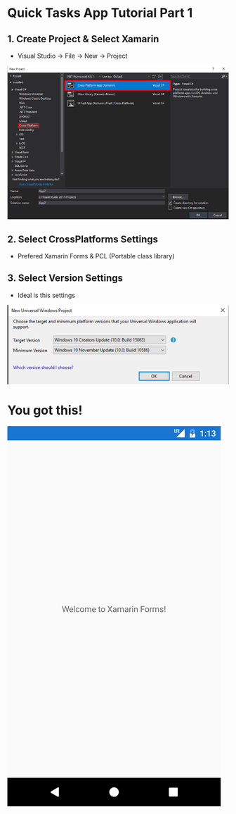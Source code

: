 # Quick Tasks App Tutorial Part 1


## 1. Create Project & Select Xamarin

- Visual Studio -> File -> New -> Project


![](Materials/Screenshot_01.png)

## 2. Select CrossPlatforms Settings
- Prefered Xamarin Forms & PCL (Portable class library)


## 3. Select Version Settings
- Ideal is this settings


![](Materials/Screenshot_03.png)

# You got this!

![](Materials/Screenshot_04.png)

